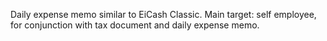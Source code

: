 Daily expense memo similar to EiCash Classic.
Main target: self employee, for conjunction with tax document and daily expense memo.